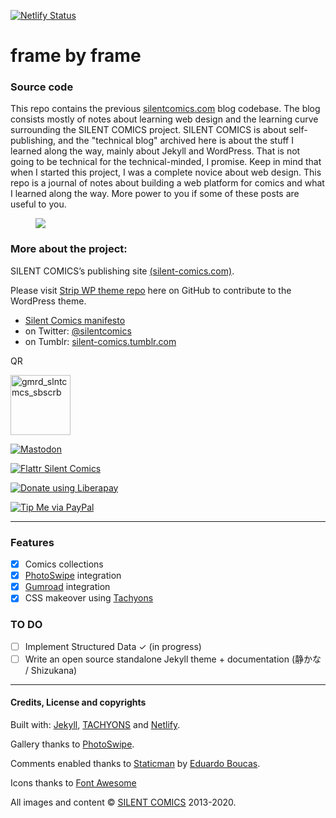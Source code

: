 [![Netlify Status](https://api.netlify.com/api/v1/badges/a96ea929-6c38-47ed-9b84-b99c3324d338/deploy-status)](https://app.netlify.com/sites/silentcomicslog/deploys)

frame by frame
======================
### Source code
This repo contains the previous [silentcomics.com](https://silentcomics.com "SILENT COMICS blog") blog codebase. The blog consists mostly of notes about learning web design and the learning curve surrounding the SILENT COMICS project. SILENT COMICS is about self-publishing, and the "technical blog" archived here is about the stuff I learned along the way, mainly about Jekyll and WordPress. That is not going to be technical for the technical-minded, I promise. Keep in mind that when I started this project, I was a complete novice about web design. This repo is a journal of notes about building a web platform for comics and what I learned along the way. 
More power to you if some of these posts are useful to you.

<figure>
<a href="https://silentcomics.com"><img src="https://silentcomics.com/images/index_silent-comics_BW.png"/></a>
</figure>

### More about the project:
SILENT COMICS’s publishing site [(silent-comics.com)](https://silent-comics.com).

Please visit [Strip WP theme repo](https://github.com/SilentComics/Strip) here on GitHub to contribute to the WordPress theme.

* [Silent Comics manifesto](https://silentcomics.com/manifesto/ "SILENT COMICS manifesto")
* on Twitter: [@silentcomics](https://twitter.com/silentcomics "SILENT COMICS on Twitter")
* on Tumblr: [silent-comics.tumblr.com](https://silent-comics.tumblr.com "SILENT COMICS on Tumblr")

QR <p><a href="http://eepurl.com/go58Rb"><img width="96" height="96" alt="gmrd_slntcmcs_sbscrb" src="https://github.com/user-attachments/assets/e6d548b6-87d8-47ac-ad76-1b7c393dd038" /></a></p>


[![Mastodon](https://img.shields.io/badge/Mastodon-@Silent_Comics-blue.svg?style=flat)](https://mastodon.social/users/Silent_Comics)

[![Flattr Silent Comics](https://silentcomics.com/images/flattr-badge-large.png)](https://flattr.com/@SILENT-COMICS)

<noscript><a href="https://liberapay.com/silentcomics/donate"><img alt="Donate using Liberapay" src="https://liberapay.com/assets/widgets/donate.svg"></a></noscript>

[![Tip Me via PayPal](https://img.shields.io/badge/PayPal-tip%20me-green.svg?logo=paypal)](https://www.paypal.me/silentcomics)

***

### Features
- [x] Comics collections
- [x] [PhotoSwipe](https://github.com/dimsemenov/photoswipe) integration
- [x] [Gumroad](https://gumroad.com) integration
- [x] CSS makeover using [Tachyons](https://github.com/tachyons-css)

### TO DO
- [ ] Implement Structured Data ✓ (in progress)
- [ ] Write an open source standalone Jekyll theme + documentation (静かな / Shizukana)

***

#### Credits, License and copyrights

Built with: [Jekyll](https://jekyllrb.com "Jekyll"), [TACHYONS](http://tachyons.io) and [Netlify](https://api.netlify.com "Netlify").

Gallery thanks to [PhotoSwipe](https://github.com/dimsemenov/photoswipe).

Comments enabled thanks to [Staticman](https://github.com/eduardoboucas/staticman) by [Eduardo Boucas](https://eduardoboucas.com).

Icons thanks to [Font Awesome](http://fontawesome.io)

All images and content © [SILENT COMICS](http://silent-comics.com) 2013-2020.
